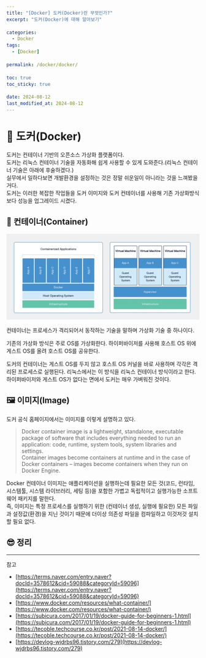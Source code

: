 ```yaml
---
title: "[Docker] 도커(Docker)란 무엇인가?"
excerpt: "도커(Docker)에 대해 알아보기"

categories:
  - Docker
tags:
  - [Docker]

permalink: /docker/docker/

toc: true
toc_sticky: true

date: 2024-08-12
last_modified_at: 2024-08-12
---
```

# 🐬 도커(Docker)
도커는 컨테이너 기반의 오픈소스 가상화 플랫폼이다.  
도커는 리눅스 컨테이너 기술을 자동화해 쉽게 사용할 수 있게 도와준다.(리눅스 컨테이너 기술은 아래에 후술하겠다.)  
실무에서 일하다보면 개발환경을 설정하는 것은 정말 쉬운일이 아니라는 것을 느껴봤을 거다.   
도커는 이러한 복잡한 작업들을 도커 이미지와 도커 컨테이너를 사용해 기존 가상화방식보다 성능을 업그레이드 시켰다.

## 🫙 컨테이너(Container)
![vm-docker](/assets/images/posts_img/docker/docker/vm-docker.png)

컨테이너는 프로세스가 격리되어서 동작하는 기술을 말하며 가상화 기술 중 하나이다.

기존의 가상화 방식은 주로 OS를 가상화한다. 하이퍼바이저를 사용해 호스트 OS 위에 게스트 OS를 올려 호스트 OS를 공유한다.  

도커의 컨테이너는 게스트 OS를 두지 않고 호스트 OS 커널을 바로 사용하며 각각은 격리된 프로세스로 실행된다. 리눅스에서는 이 방식을 리눅스 컨테이너 방식이라고 한다.  
하이퍼바이저와 게스트 OS가 없다는 면에서 도커는 매우 가벼워진 것이다.

## 🖼️ 이미지(Image)
도커 공식 홈페이지에서는 이미지를 이렇게 설명하고 있다. 
> Docker container image is a lightweight, standalone, executable package of software that includes everything needed to run an application: code, runtime, system tools, system libraries and settings.  
Container images become containers at runtime and in the case of Docker containers – images become containers when they run on Docker Engine.

Docker 컨테이너 이미지는 애플리케이션을 실행하는데 필요한 모든 것(코드, 런타임, 시스템툴, 시스템 라이브러리, 세팅 등)을 포함한 가볍고 독립적이고 실행가능한 소프트웨어 패키지를 말한다.   
즉, 이미지는 특정 프로세스를 실행하기 위한 (컨테이너 생성, 실행에 필요한) 모든 파일과 설정값(환경)을 지닌 것이기 때문에 더이상 의존성 파일을 컴파일하고 이것저것 설치할 필요 없다.

## 😎 정리


---

참고
- [https://terms.naver.com/entry.naver?docId=3578612&cid=59088&categoryId=59096](https://terms.naver.com/entry.naver?docId=3578612&cid=59088&categoryId=59096)
- [https://www.docker.com/resources/what-container/](https://www.docker.com/resources/what-container/)
- [https://subicura.com/2017/01/19/docker-guide-for-beginners-1.html](https://subicura.com/2017/01/19/docker-guide-for-beginners-1.html)
- [https://tecoble.techcourse.co.kr/post/2021-08-14-docker/](https://tecoble.techcourse.co.kr/post/2021-08-14-docker/)
- [https://devlog-wjdrbs96.tistory.com/279](https://devlog-wjdrbs96.tistory.com/279)

